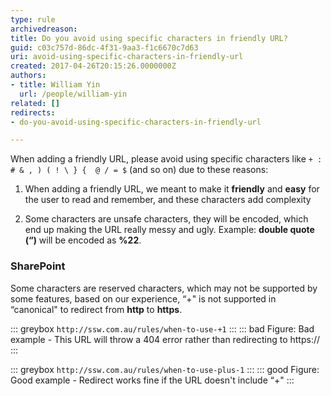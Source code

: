 ```yaml
---
type: rule
archivedreason: 
title: Do you avoid using specific characters in friendly URL?
guid: c03c757d-86dc-4f31-9aa3-f1c6670c7d63
uri: avoid-using-specific-characters-in-friendly-url
created: 2017-04-26T20:15:26.0000000Z
authors:
- title: William Yin
  url: /people/william-yin
related: []
redirects:
- do-you-avoid-using-specific-characters-in-friendly-url

---
```


When adding a friendly URL, please avoid using specific characters like `+ : # & , ) ( ! \ } {  @ / = $` (and so on) due to these reasons:

<!--endintro-->

1. When adding a friendly URL, we meant to make it **friendly** and **easy** for the user to read and remember, and these characters add complexity

2. Some characters are unsafe characters, they will be encoded, which end up making the URL really messy and ugly. Example: **double quote (“)** will be encoded as **%22**.

### SharePoint

Some characters are reserved characters, which may not be supported by some features, based on our experience, “+" is not supported in “canonical" to redirect from **http** to **https**.

::: greybox
`http://ssw.com.au/rules/when-to-use-+1`
:::
::: bad
Figure: Bad example -  This URL will throw a 404 error rather than redirecting to https://
:::

::: greybox
`http://ssw.com.au/rules/when-to-use-plus-1`
:::
::: good
Figure: Good example - Redirect works fine if the URL doesn't include “+"
:::
